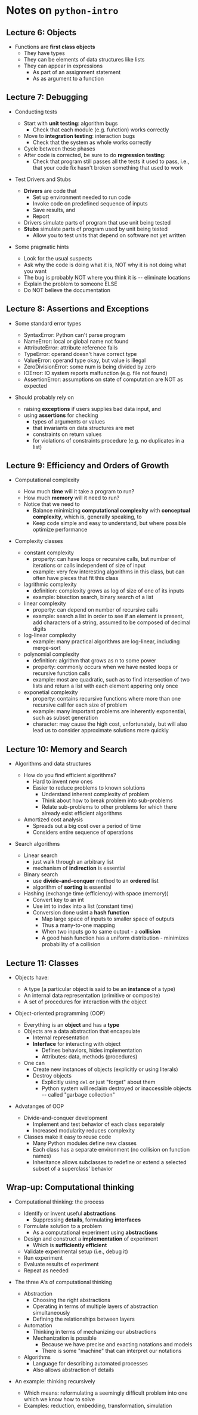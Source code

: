 # Notes on `python-intro`

## Lecture 6: Objects

* Functions are **first class objects**
  * They have types
  * They can be elements of data structures like lists
  * They can appear in expressions
    * As part of an assignment statement
    * As as argument to a function

## Lecture 7: Debugging

* Conducting tests
  * Start with **unit testing**: algorithm bugs
    * Check that each module (e.g. function) works correctly
  * Move to **integration testing**: interaction bugs
    * Check that the system as whole works correctly
  * Cycle between these phases
  * After code is corrected, be sure to do **regression testing**:
    * Check that program still passes all the tests it used to pass, i.e., that your code fix hasn't broken something that used to work

* Test Drivers and Stubs
  * **Drivers** are code that
    * Set up environment needed to run code
    * Invoke code on predefined sequence of inputs
    * Save results, and
    * Report
  * Drivers simulate parts of program that use unit being tested
  * **Stubs** simulate parts of program used by unit being tested
    * Allow you to test units that depend on software not yet written

* Some pragmatic hints
  * Look for the usual suspects
  * Ask why the code is doing what it is, NOT why it is not doing what you want
  * The bug is probably NOT where you think it is -- eliminate locations
  * Explain the problem to someone ELSE
  * Do NOT believe the documentation

## Lecture 8: Assertions and Exceptions

* Some standard error types
  * SyntaxError: Python can't parse program
  * NameError: local or global name not found
  * AttributeError: attribute reference fails
  * TypeError: operand doesn't have correct type
  * ValueError: operand type okay, but value is illegal
  * ZeroDivisionError: some num is being divided by zero
  * IOError: IO system reports malfunction (e.g. file not found)
  * AssertionError: assumptions on state of computation are NOT as expected

* Should probably rely on
  * raising **exceptions** if users supplies bad data input, and
  * using **assertions** for checking
    * types of arguments or values
    * that invariants on data structures are met
    * constraints on return values
    * for violations of constraints procedure (e.g. no duplicates in a list)

## Lecture 9: Efficiency and Orders of Growth

* Computational complexity
  * How much **time** will it take a program to run?
  * How much **memory** will it need to run?
  * Notice that we need to
    * Balance minimizing **computational complexity** with **conceptual complexity**, which is, generally speaking, to
    * Keep code simple and easy to understand, but where possible optimize performance

* Complexity classes
  * constant complexity
    * property: can have loops or recursive calls, but number of iterations or calls independent of size of input
    * example: very few interesting algorithms in this class, but can often have pieces that fit this class
  * lagrithmic complexity
    * definition: complexity grows as log of size of one of its inputs
    * example: bisection search, binary search of a list
  * linear complexity
    * property: can depend on number of recursive calls
    * example: search a list in order to see if an element is present, add characters of a string, assumed to be composed of decimal digits
  * log-linear complexity
    * example: many practical algorithms are log-linear, including merge-sort
  * polynomial complexity
    * definition: algrithm that grows as n to some power
    * property: commonly occurs when we have nested loops or recursive function calls
    * example: most are quadratic, such as to find intersection of two lists and return a list with each element appering only once
  * exponetial complexity
    * property: contains recursive functions where more than one recursive call for each size of problem
    * example: many important problems are inherently exponential, such as subset generation
    * character: may cause the high cost, unfortunately, but will also lead us to consider approximate solutions more quickly

## Lecture 10: Memory and Search

* Algorithms and data structures
  * How do you find efficient algorithms?
    * Hard to invent new ones
    * Easier to reduce problems to known solutions
      * Understand inherent complexity of problem
      * Think about how to break problem into sub-problems
      * Relate sub-problems to other problems for which there already exist efficient algorithms
  * Amortized cost analysis
    * Spreads out a big cost over a period of time
    * Considers entire sequence of operations

* Search algorithms
  * Linear search
    * just walk through an arbitrary list
    * mechanism of **indirection** is essential
  * Binary search
    * use **divide-and-conquer** method to an **ordered** list
    * algorithm of **sorting** is essential
  * Hashing (exchange time (efficiency) with space (memory))
    * Convert key to an int
    * Use int to index into a list (constant time)
    * Conversion done usint a **hash function**
      * Map large space of inputs to smaller space of outputs
      * Thus a many-to-one mapping
      * When two inputs go to same output - a **collision**
      * A good hash function has a uniform distribution - minimizes probability of a collision

## Lecture 11: Classes

* Objects have:
  * A type (a particular object is said to be an **instance** of a type)
  * An internal data representation (primitive or composite)
  * A set of procedures for interaction with the object

* Object-oriented programming (OOP)
  * Everything is an **object** and has a **type**
  * Objects are a data abstraction that encapsulate
    * Internal representation
    * **Interface** for interacting with object
      * Defines behaviors, hides implementation
      * Attributes: data, methods (procedures)
  * One can
    * Create new instances of objects (explicitly or using literals)
    * Destroy objects
      * Explicitly using `del` or just "forget" about them
      * Python system will reclaim destroyed or inaccessible objects -- called "garbage collection"

* Advatanges of OOP
  * Divide-and-conquer development
    * Implement and test behavior of each class separately
    * Increased modularity reduces complexity
  * Classes make it easy to reuse code
    * Many Python modules define new classes
    * Each class has a separate environment (no collision on function names)
    * Inheritance allows subclasses to redefine or extend a selected subset of a superclass' behavior

## Wrap-up: Computational thinking

* Computational thinking: the process
  * Identify or invent useful **abstractions**
    * Suppressing **details**, formulating **interfaces**
  * Formulate solution to a problem
    * As a computational experiment using **abstractions**
  * Design and construct a **implementation** of experiment
    * Which is **sufficiently efficient**
  * Validate experimental setup (i.e., debug it)
  * Run experiment
  * Evaluate results of experiment
  * Repeat as needed

* The three A's of computational thinking
  * Abstraction
    * Choosing the right abstractions
    * Operating in terms of multiple layers of abstraction simultaneously
    * Defining the relationships between layers
  * Automation
    * Thinking in terms of mechanizing our abstractions
    * Mechanization is possible
      * Because we have precise and exacting notations and models
      * There is some "machine" that can interpret our notations
  * Algorithms
    * Language for describing automated processes
    * Also allows abstraction of details

* An example: thinking recursively
  * Which means: reformulating a seemingly difficult problem into one which we know how to solve
  * Examples: reduction, embedding, transformation, simulation

